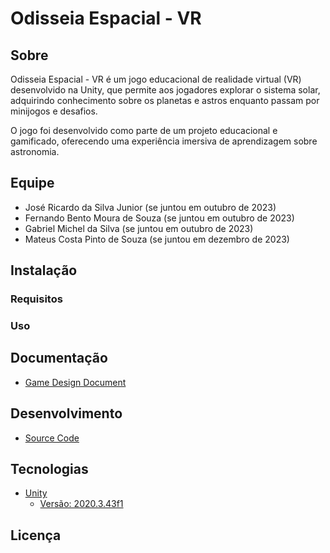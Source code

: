 # Odisseia Espacial - VR

## Sobre

Odisseia Espacial - VR é um jogo educacional de realidade virtual (VR) desenvolvido na Unity, que permite aos jogadores explorar o sistema solar, adquirindo conhecimento sobre os planetas e astros enquanto passam por minijogos e desafios.

O jogo foi desenvolvido como parte de um projeto educacional e gamificado, oferecendo uma experiência imersiva de aprendizagem sobre astronomia.

## Equipe

- José Ricardo da Silva Junior (se juntou em outubro de 2023)
- Fernando Bento Moura de Souza (se juntou em outubro de 2023)
- Gabriel Michel da Silva (se juntou em outubro de 2023)
- Mateus Costa Pinto de Souza (se juntou em dezembro de 2023)

## Instalação

### Requisitos

### Uso


## Documentação

* [Game Design Document](https://docs.google.com/document/d/1MJAvtc-u8YtQduGdIwTkxaIc_SQnSIh8XhgCba24fxk/edit?usp=sharing)

## Desenvolvimento

* [Source Code](https://github.com/FernandoBMSouza/odisseia-espacial-vr)


## Tecnologias

* [Unity](https://unity.com)
  - [Versão: 2020.3.43f1](https://unity.com/releases/editor/archive)


## Licença